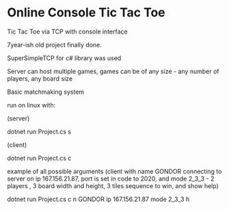 # Online Console Tic Tac Toe 
 Tic Tac Toe via TCP with console interface
 
7year-ish old project finally done.

SuperSimpleTCP for c# library was used

Server can host multiple games, games can be of any size - any number of players, any board size

Basic matchmaking system 




run on linux with:

(server)

dotnet run Project.cs s 

(client)

dotnet run Project.cs c

example of all possible arguments
(client with name GONDOR connecting to server on ip 167.156.21.87, port is set in code to 2020, and mode 2_3_3 - 2 players , 3 board width and height, 3 tiles sequence to win, and show help)

dotnet run Project.cs c n GONDOR ip 167.156.21.87 mode 2_3_3 h 
